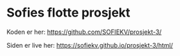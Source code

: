 # Sofies flotte prosjekt

Koden er her: https://github.com/SOFIEKV/prosjekt-3/ 

Siden er live her: https://sofiekv.github.io/prosjekt-3/html/ 

